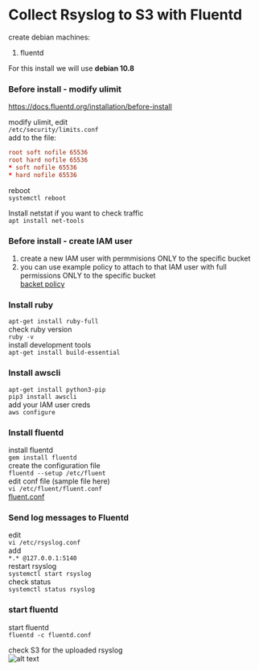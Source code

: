 # Collect Rsyslog to S3 with Fluentd

create debian machines:   
1. fluentd

For this install we will use **debian 10.8**   

### Before install - modify ulimit
https://docs.fluentd.org/installation/before-install   

modify ulimit, edit   
```/etc/security/limits.conf```   
add to the file:   
```conf
root soft nofile 65536
root hard nofile 65536
* soft nofile 65536
* hard nofile 65536
```   
reboot   
```systemctl reboot```   

Install netstat if you want to check traffic   
```apt install net-tools```   

### Before install - create IAM user
1. create a new IAM user with permmisions ONLY to the specific bucket     
2. you can use example policy to attach to that IAM user with full permissions ONLY to the specific bucket   
[backet policy](bucket_policy.json)   

### Install ruby
```apt-get install ruby-full```   
check ruby version   
```ruby -v```   
install development tools   
```apt-get install build-essential```   

### Install awscli
```apt-get install python3-pip```   
```pip3 install awscli```   
add your IAM user creds   
```aws configure```   

### Install fluentd
install fluentd   
```gem install fluentd```   
create the configuration file   
```fluentd --setup /etc/fluent```   
edit conf file (sample file here)   
```vi /etc/fluent/fluent.conf```   
[fluent.conf](fluent.conf)   

### Send log messages to Fluentd
edit   
```vi /etc/rsyslog.conf```   
add   
```*.* @127.0.0.1:5140```   
restart rsyslog   
```systemctl start rsyslog```   
check status   
```systemctl status rsyslog```   

### start fluentd
start fluentd   
```fluentd -c fluentd.conf```   

check S3 for the uploaded rsyslog   
![alt text](pics/s3_logs_rsyslog.png)   
